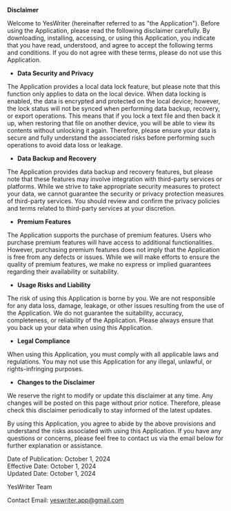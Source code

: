 **Disclaimer**

Welcome to YesWriter (hereinafter referred to as "the Application"). Before using the Application, please read the following disclaimer carefully. By downloading, installing, accessing, or using this Application, you indicate that you have read, understood, and agree to accept the following terms and conditions. If you do not agree with these terms, please do not use this Application.

- **Data Security and Privacy**

The Application provides a local data lock feature, but please note that this function only applies to data on the local device. When data locking is enabled, the data is encrypted and protected on the local device; however, the lock status will not be synced when performing data backup, recovery, or export operations. This means that if you lock a text file and then back it up, when restoring that file on another device, you will be able to view its contents without unlocking it again. Therefore, please ensure your data is secure and fully understand the associated risks before performing such operations to avoid data loss or leakage.

- **Data Backup and Recovery**

The Application provides data backup and recovery features, but please note that these features may involve integration with third-party services or platforms. While we strive to take appropriate security measures to protect your data, we cannot guarantee the security or privacy protection measures of third-party services. You should review and confirm the privacy policies and terms related to third-party services at your discretion.

- **Premium Features**

The Application supports the purchase of premium features. Users who purchase premium features will have access to additional functionalities. However, purchasing premium features does not imply that the Application is free from any defects or issues. While we will make efforts to ensure the quality of premium features, we make no express or implied guarantees regarding their availability or suitability.

- **Usage Risks and Liability**

The risk of using this Application is borne by you. We are not responsible for any data loss, damage, leakage, or other issues resulting from the use of the Application. We do not guarantee the suitability, accuracy, completeness, or reliability of the Application. Please always ensure that you back up your data when using this Application.

- **Legal Compliance**

When using this Application, you must comply with all applicable laws and regulations. You may not use this Application for any illegal, unlawful, or rights-infringing purposes.

- **Changes to the Disclaimer**

We reserve the right to modify or update this disclaimer at any time. Any changes will be posted on this page without prior notice. Therefore, please check this disclaimer periodically to stay informed of the latest updates.

By using this Application, you agree to abide by the above provisions and understand the risks associated with using this Application. If you have any questions or concerns, please feel free to contact us via the email below for further explanation or assistance.

Date of Publication: October 1, 2024  
Effective Date: October 1, 2024  
Updated Date: October 1, 2024

YesWriter Team

Contact Email: yeswriter.app@gmail.com